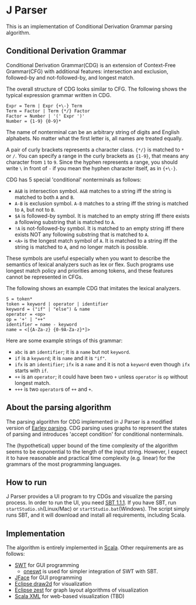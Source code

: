 # J Parser

This is an implementation of Conditional Derivation Grammar parsing algorithm.

## Conditional Derivation Grammar

Conditional Derivation Grammar(CDG) is an extension of Context-Free Grammar(CFG) with additional features: intersection and exclusion, followed-by and not-followed-by, and longest match.

The overall structure of CDG looks similar to CFG. The following shows the typical expression grammar written in CDG.
```
Expr = Term | Expr {+\-} Term
Term = Factor | Term {*/} Factor
Factor = Number | '(' Expr ')'
Number = {1-9} {0-9}*
```

The name of nonterminal can be an arbitrary string of digits and English alphabets. No matter what the first letter is, all names are treated equally.

A pair of curly brackets represents a character class. `{*/}` is matched to `*` or `/`. You can specify a range in the curly brackets as `{1-9}`, that means any character from `1` to `9`. Since the hyphen represents a range, you should write `\` in front of `-` if you mean the hyphen character itself, as in `{+\-}`.


CDG has 5 special 'conditional' nonterminals as follows:
	
* `A&B` is intersection symbol. `A&B` matches to a string iff the string is matched to both `A` and `B`.
* `A-B` is exclusion symbol. `A-B` matches to a string iff the string is matched to `A`, but not to `B`.
* `$A` is followed-by symbol. It is matched to an empty string iff there exists a following substring that is matched to `A`.
* `!A` is not-followed-by symbol. It is matched to an empty string iff there exists NOT any following substring that is matched to `A`.
* `<A>` is the longest match symbol of `A`. It is matched to a string iff the string is matched to `A`, and no longer match is possible.

These symbols are useful especially when you want to describe the semantics of lexical analyzers such as lex or flex. Such programs use longest match policy and priorities among tokens, and these features cannot be represented in CFGs.

The following shows an example CDG that imitates the lexical analyzers.

```
S = token*
token = keyword | operator | identifier
keyword = ("if" | "else") & name
operator = <op>
op = '+' | "++"
identifier = name - keyword
name = <[{A-Za-z} {0-9A-Za-z}*]>
```

Here are some example strings of this grammar:

* `abc` is an `identifier`; it is a `name` but not `keyword`.
* `if` is a `keyword`; it is `name` and it is `"if"`.
* `ifx` is an `identifier`; `ifx` is a `name` and it is not a `keyword` even though `ifx` starts with `if`.
* `++` is an `operator`; it could have been two `+` unless `operator` is `op` without longest match.
* `+++` is two `operator`s of `++` and `+`.


## About the parsing algorithm

The parsing algorithm for CDG implemented in J Parser is a modified version of [Earley parsing](https://en.wikipedia.org/wiki/Earley_parser). CDG parsing uses graphs to represent the states of parsing and introduces 'accept condition' for conditional nonterminals.

The (hypothetical) upper bound of the time complexity of the algorithm seems to be exponential to the length of the input string. However, I expect it to have reasonable and practical time complexity (e.g. linear) for the grammars of the most programming languages.


## How to run

J Parser provides a UI program to try CDGs and visualize the parsing process.
In order to run the UI, you need [SBT 1.1.1](https://www.scala-sbt.org/).
If you have SBT, run `startStudio.sh`(Linux/Mac) or `startStudio.bat`(Windows).
The script simply runs SBT, and it will download and install all requirements, including Scala.

## Implementation

The algorithm is entirely implemented in [Scala](http://scala-lang.org/). Other requirements are as follows:

* [SWT](https://www.eclipse.org/swt/) for GUI programming
	* [oneswt](https://bintray.com/joonsoo/sbt-plugins/sbt-oneswt) is used for simpler integration of SWT with SBT.
* [JFace](https://wiki.eclipse.org/JFace) for GUI programming
* [Eclipse draw2d](https://www.eclipse.org/gef/draw2d/) for visualization
* [Eclipse zest](https://www.eclipse.org/gef/zest/) for graph layout algorithms of visualization
* [Scala XML](https://github.com/scala/scala-xml) for web-based visualization (TBD)
